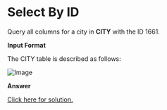 # Select By ID

Query all columns for a city in **CITY** with the ID 1661.

**Input Format**

The CITY table is described as follows:

![Image](https://s3.amazonaws.com/hr-challenge-images/8137/1449729804-f21d187d0f-CITY.jpg)

**Answer**

[Click here for solution.](https://github.com/Autumn-grass/hackerrank_sql_practice/blob/master/Easy/Basic%20selection/A4.sql)
